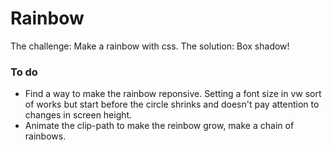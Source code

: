 # Rainbow

The challenge: Make a rainbow with css.
The solution: Box shadow!

### To do 

- Find a way to make the rainbow reponsive. Setting a font size in vw sort of works but start before the circle shrinks and doesn't pay attention to changes in screen height.
- Animate the clip-path to make the reinbow grow, make a chain of rainbows.